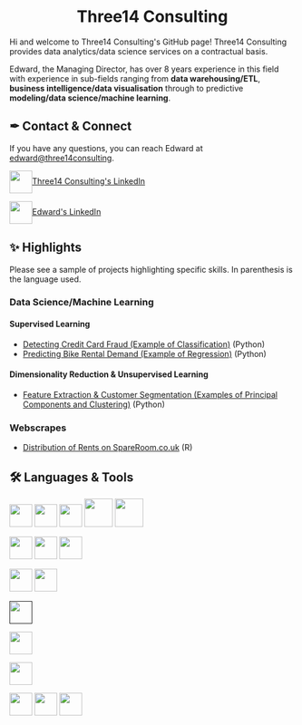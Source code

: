 <h1 align="center"> Three14 Consulting</h1>

Hi and welcome to Three14 Consulting's GitHub page! Three14 Consulting provides data analytics/data science services on a contractual basis.

Edward, the Managing Director, has over 8 years experience in this field with experience in sub-fields ranging from **data warehousing/ETL**, **business intelligence/data visualisation** through to predictive **modeling/data science/machine learning**.

## ✒ Contact & Connect


If you have any questions, you can reach Edward at [edward@three14consulting](mailto:edward@three14consulting.com).

<a href="https://www.linkedin.com/company/three14consulting"><img align="center" src="https://user-images.githubusercontent.com/16806642/122231281-3eeaae00-ceb2-11eb-9456-77a3b08ab883.png" height="40"></a>[Three14 Consulting's LinkedIn](https://www.linkedin.com/company/three14consulting)

<a href="https://www.linkedin.com/in/edwardmb/"><img align="center" src="https://user-images.githubusercontent.com/16806642/122231281-3eeaae00-ceb2-11eb-9456-77a3b08ab883.png" height="40"></a>[Edward's LinkedIn](https://www.linkedin.com/in/edwardmb/)
## ✨ Highlights
Please see a sample of projects highlighting specific skills. In parenthesis is the language used.

### Data Science/Machine Learning
#### Supervised Learning
* [Detecting Credit Card Fraud (Example of Classification)](https://github.com/three14consulting/Python/tree/main/Credit_Card_Fraud) (Python)
* [Predicting Bike Rental Demand (Example of Regression)](https://github.com/three14consulting/Python/blob/main/Seoul_Bike_Rental) (Python)
#### Dimensionality Reduction & Unsupervised Learning
* [Feature Extraction & Customer Segmentation (Examples of Principal Components and Clustering)](https://github.com/three14consulting/Python/tree/main/PCA_Clustering) (Python)
### Webscrapes
* [Distribution of Rents on SpareRoom.co.uk](https://github.com/three14consulting/R/tree/main/SpareRoom_Webscrape) (R)

## 🛠 Languages & Tools
<!-- Python, numpy, pandas, scikit-learn, pyspark
Apache Hadoop, Apache Hive, Apache Spark
SQL
SAS
R
Tableau
-->
<!-- Python -->
<a href="https://www.python.org/"><img src="https://user-images.githubusercontent.com/16806642/122236893-ce925b80-ceb6-11eb-8c35-aa8495242847.jpg" height="40"></a>
<a href="https://pandas.pydata.org/"><img src="https://user-images.githubusercontent.com/16806642/122238246-e4545080-ceb7-11eb-81ed-fabf7b22845d.png" height="40"></a>
<a href="https://scikit-learn.org/"><img src="https://user-images.githubusercontent.com/16806642/122237495-482a4980-ceb7-11eb-8e00-110910309480.png" height="40"></a>
<a href="https://jupyter.org/"><img src="https://user-images.githubusercontent.com/16806642/122241874-c9cfa680-ceba-11eb-8234-3cdde594b843.jpg" height="50"></a>
<a href="https://www.spyder-ide.org/"><img src="https://user-images.githubusercontent.com/16806642/122242431-38acff80-cebb-11eb-9959-a8163f2e06b2.png" height="50"></a>
<!-- Apache Hadoop/Hive/Spark -->
<a href="http://hadoop.apache.org/"><img src="https://user-images.githubusercontent.com/16806642/122239597-f97daf00-ceb8-11eb-8a1a-63e2e3cc7d99.jpg" height="40"></a>
<a href="https://hive.apache.org/"><img src="https://user-images.githubusercontent.com/16806642/122239900-3d70b400-ceb9-11eb-889d-f7438c83810d.png" height="40"></a>
<a href="https://spark.apache.org/"><img src="https://user-images.githubusercontent.com/16806642/122238829-5c227b00-ceb8-11eb-83dc-e7f6a7d4934c.png" height="40"></a>
<!--R-->
<a href="https://www.r-project.org/"><img src="https://user-images.githubusercontent.com/16806642/122241258-5332a900-ceba-11eb-8004-b546625f765b.png" height="40"></a>
<a href="https://www.rstudio.com/"><img src="https://user-images.githubusercontent.com/16806642/122241516-85440b00-ceba-11eb-8a02-67d1602720c8.png" height="40"></a>
<!--SAS-->
<a href=""><img src="https://user-images.githubusercontent.com/16806642/122243916-63e41e80-cebc-11eb-9dda-0be55f28fa6a.png" height="40"></a>
<!--SQL-->
<a href="https://en.wikipedia.org/wiki/SQL"><img src="https://user-images.githubusercontent.com/16806642/122244714-fe446200-cebc-11eb-8203-5ea6d7851ffe.png" height="40"></a>
<!--Tabeau-->
<a href="https://public.tableau.com/profile/three14consulting#!/"><img src="https://user-images.githubusercontent.com/16806642/122243049-b6710b00-cebb-11eb-9ce6-ca97efc01895.png" height="40"></a>
<!--Git & GitHub-->
<a href="https://git-scm.com/"><img src="https://user-images.githubusercontent.com/16806642/122245961-136dc080-cebe-11eb-945e-4487e6f8206e.png" height="40"></a>
<a href="https://github.com/"><img src="https://user-images.githubusercontent.com/16806642/122245710-ddc8d780-cebd-11eb-9d0e-e2e72c870079.png" height="40"></a>
<a href="https://en.wikipedia.org/wiki/Markdown"><img src="https://upload.wikimedia.org/wikipedia/commons/thumb/4/48/Markdown-mark.svg/1200px-Markdown-mark.svg.png" height="40"></a>



<!--
**three14consulting/three14consulting** is a ✨ _special_ ✨ repository because its `README.md` (this file) appears on your GitHub profile.

Here are some ideas to get you started:

- 🔭 I’m currently working on ...
- 🌱 I’m currently learning ...
- 👯 I’m looking to collaborate on ...
- 🤔 I’m looking for help with ...
- 💬 Ask me about ...
- 📫 How to reach me: ...
- 😄 Pronouns: ...
- ⚡ Fun fact: ...
-->
